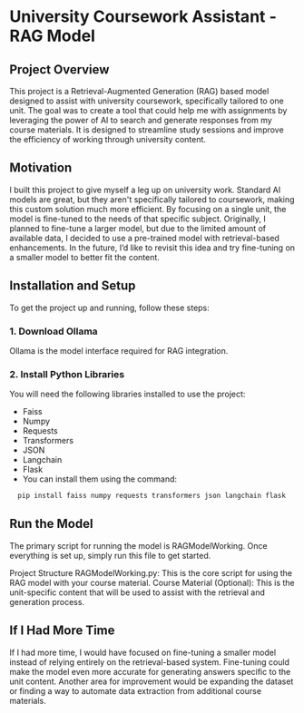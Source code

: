 # University Coursework Assistant - RAG Model

## Project Overview
This project is a Retrieval-Augmented Generation (RAG) based model designed to assist with university coursework, specifically tailored to one unit. The goal was to create a tool that could help me with assignments by leveraging the power of AI to search and generate responses from my course materials. It is designed to streamline study sessions and improve the efficiency of working through university content.

## Motivation
I built this project to give myself a leg up on university work. Standard AI models are great, but they aren't specifically tailored to coursework, making this custom solution much more efficient. By focusing on a single unit, the model is fine-tuned to the needs of that specific subject. Originally, I planned to fine-tune a larger model, but due to the limited amount of available data, I decided to use a pre-trained model with retrieval-based enhancements. In the future, I’d like to revisit this idea and try fine-tuning on a smaller model to better fit the content.

## Installation and Setup
To get the project up and running, follow these steps:

### 1. Download Ollama
Ollama is the model interface required for RAG integration.

### 2. Install Python Libraries
You will need the following libraries installed to use the project:

- Faiss
- Numpy
- Requests
- Transformers
- JSON
- Langchain
- Flask
- You can install them using the command:

 ```bash
   pip install faiss numpy requests transformers json langchain flask
```
## Run the Model
The primary script for running the model is RAGModelWorking. Once everything is set up, simply run this file to get started.

Project Structure
RAGModelWorking.py: This is the core script for using the RAG model with your course material.
Course Material (Optional): This is the unit-specific content that will be used to assist with the retrieval and generation process.
## If I Had More Time
If I had more time, I would have focused on fine-tuning a smaller model instead of relying entirely on the retrieval-based system. Fine-tuning could make the model even more accurate for generating answers specific to the unit content. Another area for improvement would be expanding the dataset or finding a way to automate data extraction from additional course materials.
